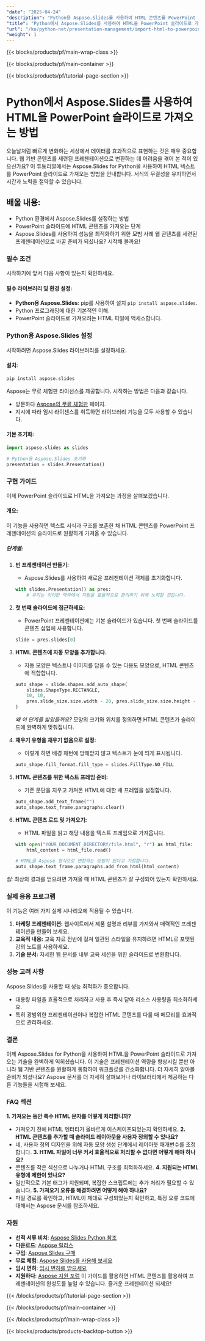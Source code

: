 ```yaml
---
"date": "2025-04-24"
"description": "Python용 Aspose.Slides를 사용하여 HTML 콘텐츠를 PowerPoint 슬라이드로 원활하게 가져오는 방법을 알아보고, 유지된 서식으로 전문적인 프레젠테이션을 만들어 보세요."
"title": "Python에서 Aspose.Slides를 사용하여 HTML을 PowerPoint 슬라이드로 가져오는 방법"
"url": "/ko/python-net/presentation-management/import-html-to-powerpoint-aspose-slides-python/"
"weight": 1
---
```


{{< blocks/products/pf/main-wrap-class >}}

{{< blocks/products/pf/main-container >}}

{{< blocks/products/pf/tutorial-page-section >}}
# Python에서 Aspose.Slides를 사용하여 HTML을 PowerPoint 슬라이드로 가져오는 방법
오늘날처럼 빠르게 변화하는 세상에서 데이터를 효과적으로 표현하는 것은 매우 중요합니다. 웹 기반 콘텐츠를 세련된 프레젠테이션으로 변환하는 데 어려움을 겪어 본 적이 있으신가요? 이 튜토리얼에서는 Aspose.Slides for Python을 사용하여 HTML 텍스트를 PowerPoint 슬라이드로 가져오는 방법을 안내합니다. 서식의 무결성을 유지하면서 시간과 노력을 절약할 수 있습니다.
## 배울 내용:
- Python 환경에서 Aspose.Slides를 설정하는 방법
- PowerPoint 슬라이드에 HTML 콘텐츠를 가져오는 단계
- Aspose.Slides를 사용하여 성능을 최적화하기 위한 모범 사례
웹 콘텐츠를 세련된 프레젠테이션으로 바꿀 준비가 되셨나요? 시작해 볼까요!
### 필수 조건
시작하기에 앞서 다음 사항이 있는지 확인하세요.
#### 필수 라이브러리 및 환경 설정:
- **Python용 Aspose.Slides**: pip를 사용하여 설치 `pip install aspose.slides`.
- Python 프로그래밍에 대한 기본적인 이해.
- PowerPoint 슬라이드로 가져오려는 HTML 파일에 액세스합니다.
### Python용 Aspose.Slides 설정
시작하려면 Aspose.Slides 라이브러리를 설정하세요.
#### 설치:
```bash
pip install aspose.slides
```
Aspose는 무료 체험판 라이선스를 제공합니다. 시작하는 방법은 다음과 같습니다.
- 방문하다 [Aspose의 무료 체험판](https://releases.aspose.com/slides/python-net/) 페이지.
- 지시에 따라 임시 라이센스를 취득하면 라이브러리 기능을 모두 사용할 수 있습니다.
#### 기본 초기화:
```python
import aspose.slides as slides

# Python용 Aspose.Slides 초기화
presentation = slides.Presentation()
```
### 구현 가이드
이제 PowerPoint 슬라이드로 HTML을 가져오는 과정을 살펴보겠습니다.
#### 개요:
이 기능을 사용하면 텍스트 서식과 구조를 보존한 채 HTML 콘텐츠를 PowerPoint 프레젠테이션의 슬라이드로 원활하게 가져올 수 있습니다.
##### 단계별:
1. **빈 프레젠테이션 만들기:**
   - Aspose.Slides를 사용하여 새로운 프레젠테이션 객체를 초기화합니다.

   ```python
   with slides.Presentation() as pres:
       # 우리는 이러한 맥락에서 자원을 효율적으로 관리하기 위해 노력할 것입니다.
   ```
2. **첫 번째 슬라이드에 접근하세요:**
   - PowerPoint 프레젠테이션에는 기본 슬라이드가 있습니다. 첫 번째 슬라이드를 콘텐츠 삽입에 사용합니다.

   ```python
   slide = pres.slides[0]
   ```
3. **HTML 콘텐츠에 자동 모양을 추가합니다.**
   - 자동 모양은 텍스트나 이미지를 담을 수 있는 다용도 모양으로, HTML 콘텐츠에 적합합니다.

   ```python
   auto_shape = slide.shapes.add_auto_shape(
       slides.ShapeType.RECTANGLE,
       10, 10,
       pres.slide_size.size.width - 20, pres.slide_size.size.height - 10
   )
   ```
   *왜 이 단계를 밟았을까요?* 모양의 크기와 위치를 정의하면 HTML 콘텐츠가 슬라이드에 완벽하게 맞춰집니다.
4. **채우기 유형을 채우기 없음으로 설정:**
   - 이렇게 하면 배경 패턴에 방해받지 않고 텍스트가 눈에 띄게 표시됩니다.

   ```python
   auto_shape.fill_format.fill_type = slides.FillType.NO_FILL
   ```
5. **HTML 콘텐츠를 위한 텍스트 프레임 준비:**
   - 기존 문단을 지우고 가져온 HTML에 대한 새 프레임을 설정합니다.

   ```python
   auto_shape.add_text_frame("")
   auto_shape.text_frame.paragraphs.clear()
   ```
6. **HTML 콘텐츠 로드 및 가져오기:**
   - HTML 파일을 읽고 해당 내용을 텍스트 프레임으로 가져옵니다.

   ```python
   with open("YOUR_DOCUMENT_DIRECTORY/file.html", "r") as html_file:
       html_content = html_file.read()

   # HTML을 Aspose 형식으로 변환하는 방법이 있다고 가정합니다.
   auto_shape.text_frame.paragraphs.add_from_html(html_content)
   ```
*팁:* 최상의 결과를 얻으려면 가져올 때 HTML 콘텐츠가 잘 구성되어 있는지 확인하세요.
### 실제 응용 프로그램
이 기능은 여러 가지 실제 시나리오에 적용될 수 있습니다.
1. **마케팅 프레젠테이션:** 웹사이트에서 제품 설명과 리뷰를 가져와서 매력적인 프레젠테이션을 만들어 보세요.
2. **교육적 내용:** 교육 자료 전반에 걸쳐 일관된 스타일을 유지하려면 HTML로 포맷된 강의 노트를 사용하세요.
3. **기술 문서:** 자세한 웹 문서를 내부 교육 세션을 위한 슬라이드로 변환합니다.
### 성능 고려 사항
Aspose.Slides를 사용할 때 성능 최적화가 중요합니다.
- 대용량 파일을 효율적으로 처리하고 사용 후 즉시 닫아 리소스 사용량을 최소화하세요.
- 특히 광범위한 프레젠테이션이나 복잡한 HTML 콘텐츠를 다룰 때 메모리를 효과적으로 관리하세요.
### 결론
이제 Aspose.Slides for Python을 사용하여 HTML을 PowerPoint 슬라이드로 가져오는 기술을 완벽하게 익히셨습니다. 이 기술은 프레젠테이션 역량을 향상시킬 뿐만 아니라 웹 기반 콘텐츠를 원활하게 통합하여 워크플로를 간소화합니다.
더 자세히 알아볼 준비가 되셨나요? Aspose 문서를 더 자세히 살펴보거나 라이브러리에서 제공하는 다른 기능들을 시험해 보세요.
### FAQ 섹션
**1. 가져오는 동안 특수 HTML 문자를 어떻게 처리합니까?**
   - 가져오기 전에 HTML 엔터티가 올바르게 이스케이프되었는지 확인하세요.
**2. HTML 콘텐츠를 추가할 때 슬라이드 레이아웃을 사용자 정의할 수 있나요?**
   - 네, 사용자 정의 디자인을 위해 자동 모양 생성 단계에서 레이아웃 매개변수를 조정합니다.
**3. HTML 파일이 너무 커서 효율적으로 처리할 수 없다면 어떻게 해야 하나요?**
   - 콘텐츠를 작은 섹션으로 나누거나 HTML 구조를 최적화하세요.
**4. 지원되는 HTML 유형에 제한이 있나요?**
   - 일반적으로 기본 태그가 지원되며, 복잡한 스크립트에는 추가 처리가 필요할 수 있습니다.
**5. 가져오기 오류를 해결하려면 어떻게 해야 하나요?**
   - 파일 경로를 확인하고, HTML이 제대로 구성되었는지 확인하고, 특정 오류 코드에 대해서는 Aspose 문서를 참조하세요.
### 자원
- **선적 서류 비치**: [Aspose Slides Python 참조](https://reference.aspose.com/slides/python-net/)
- **다운로드**: [Aspose 릴리스](https://releases.aspose.com/slides/python-net/)
- **구입**: [Aspose.Slides 구매](https://purchase.aspose.com/buy)
- **무료 체험**: [Aspose Slides를 사용해 보세요](https://releases.aspose.com/slides/python-net/)
- **임시 면허**: [임시 면허를 받으세요](https://purchase.aspose.com/temporary-license/)
- **지원하다**: [Aspose 지원 포럼](https://forum.aspose.com/c/slides/11)
이 가이드를 활용하면 HTML 콘텐츠를 활용하여 프레젠테이션의 완성도를 높일 수 있습니다. 즐거운 프레젠테이션 되세요!

{{< /blocks/products/pf/tutorial-page-section >}}

{{< /blocks/products/pf/main-container >}}

{{< /blocks/products/pf/main-wrap-class >}}

{{< blocks/products/products-backtop-button >}}
